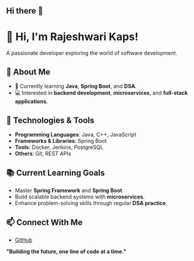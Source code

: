 ## Hi there 👋

# 👋 Hi, I'm Rajeshwari Kaps!

A passionate developer exploring the world of software development.

## 🚀 About Me
- 🌱 Currently learning **Java**, **Spring Boot**, and **DSA**.
- 💻 Interested in **backend development**, **microservices**, and **full-stack applications**.

## 🔧 Technologies & Tools
- **Programming Languages**: Java, C++, JavaScript
- **Frameworks & Libraries**: Spring Boot
- **Tools**: Docker, Jenkins, PostgreSQL
- **Others**: Git, REST APIs

## 📚 Current Learning Goals
- Master **Spring Framework** and **Spring Boot**.
- Build scalable backend systems with **microservices**.
- Enhance problem-solving skills through regular **DSA practice**.

## 📫 Connect With Me
- [GitHub](https://github.com/CelestiaFawkes)  

**"Building the future, one line of code at a time."**
